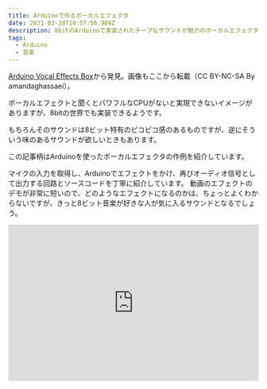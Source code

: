 ```yaml
---
title: Arduinoで作るボーカルエフェクタ
date: 2021-03-28T10:57:56.909Z
description: 8bitのArduinoで実装されたチープなサウンドが魅力のボーカルエフェクタの作例です
tags:
  - Arduino
  - 音楽
---
```

[Arduino Vocal Effects Box](https://www.instructables.com/Arduino-Vocal-Effects-Box/)から発見。画像もここから転載（CC BY-NC-SA By amandaghassaei）。

ボーカルエフェクトと聞くとパワフルなCPUがないと実現できないイメージがありますが、8bitの世界でも実装できるようです。

もちろんそのサウンドは8ビット特有のピコピコ感のあるものですが、逆にそういう味のあるサウンドが欲しいときもあります。

この記事柄はArduinoを使ったボーカルエフェクタの作例を紹介しています。

マイクの入力を取得し、Arduinoでエフェクトをかけ、再びオーディオ信号として出力する回路とソースコードを丁寧に紹介しています。
動画のエフェクトのデモが非常に短いので、どのようなエフェクトになるのかは、ちょっとよくわからないですが、きっと8ビット音楽が好きな人が気に入るサウンドとなるでしょう。

<iframe width="100%" height="315" src="https://www.youtube.com/embed/bZ-r_aKuyrE" title="YouTube video player" frameborder="0" allow="accelerometer; autoplay; clipboard-write; encrypted-media; gyroscope; picture-in-picture" allowfullscreen></iframe>
